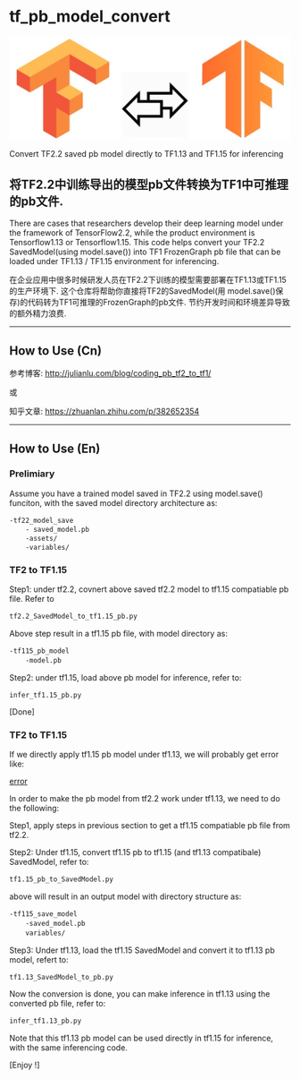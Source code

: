 # tf_pb_model_convert  

![logo](img/image.jpg)

Convert TF2.2 saved pb model directly  to TF1.13 and TF1.15 for inferencing  

将TF2.2中训练导出的模型pb文件转换为TF1中可推理的pb文件. 
------  

There are cases that researchers develop their deep learning model under the framework of TensorFlow2.2, while the product environment is Tensorflow1.13 or Tensorflow1.15. This code helps convert your TF2.2 SavedModel(using model.save()) into TF1 FrozenGraph pb file that can be loaded under TF1.13 / TF1.15 environment for inferencing.  

在企业应用中很多时候研发人员在TF2.2下训练的模型需要部署在TF1.13或TF1.15的生产环境下. 这个仓库将帮助你直接将TF2的SavedModel(用 model.save()保存)的代码转为TF1可推理的FrozenGraph的pb文件. 节约开发时间和环境差异导致的额外精力浪费. 

------  


## How to Use (Cn)  

参考博客: http://julianlu.com/blog/coding_pb_tf2_to_tf1/

或  

知乎文章: https://zhuanlan.zhihu.com/p/382652354

------  


## How to Use (En)

### Prelimiary   

Assume you have a trained model saved in TF2.2 using model.save() funciton, with the saved model directory architecture as:  
```shell
-tf22_model_save
    - saved_model.pb
    -assets/
    -variables/
```

### TF2 to TF1.15   

Step1: under tf2.2, covnert above saved tf2.2 model to tf1.15 compatiable pb file. Refer to  
```bash
tf2.2_SavedModel_to_tf1.15_pb.py
```
Above step result in a tf1.15 pb file, with model directory as: 
```bash
-tf115_pb_model
	-model.pb
```

Step2: under tf1.15, load above pb model for inference, refer to: 
```
infer_tf1.15_pb.py
```

[Done] 

### TF2 to TF1.15   

If we directly apply tf1.15 pb model under tf1.13, we will probably get error like:

[error](img/tf113_error.jpg)

In order to make the pb model from tf2.2 work under tf1.13, we need to do the following: 

Step1, apply steps in previous section to get a tf1.15 compatiable pb file from tf2.2.  

Step2: Under tf1.15, convert tf1.15 pb to tf1.15 (and tf1.13 compatibale) SavedModel, refer to: 
```bash
tf1.15_pb_to_SavedModel.py
```
above will result in an output model with directory structure as: 

```bash
-tf115_save_model
    -saved_model.pb
    variables/
```

Step3: Under tf1.13, load the tf1.15 SavedModel and convert it to tf1.13 pb model, refert to: 
```bash
tf1.13_SavedModel_to_pb.py
```

Now the conversion is done, you can make inference in tf1.13 using the converted pb file, refer to: 
```bash
infer_tf1.13_pb.py
```

Note that this tf1.13 pb model can be used directly in tf1.15 for inference, with the same inferencing code. 


[Enjoy !] 

